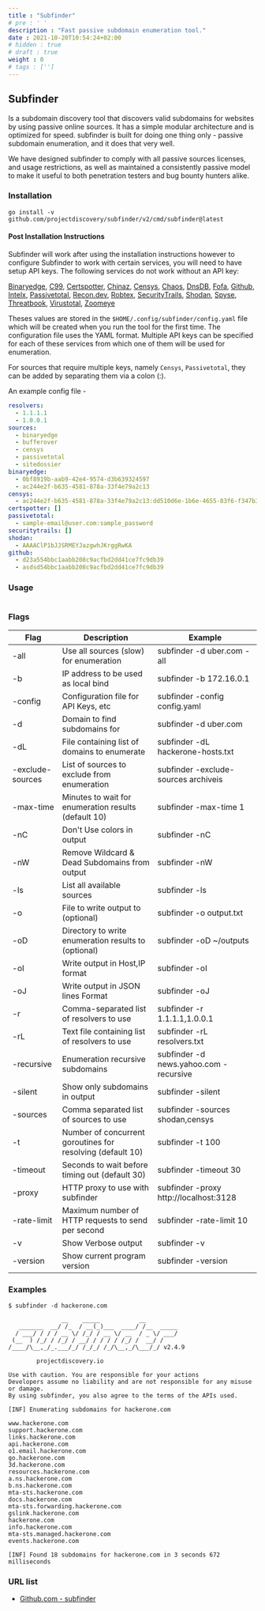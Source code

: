 ```yaml
---
title : "Subfinder"
# pre : ' '
description : "Fast passive subdomain enumeration tool."
date : 2021-10-20T10:54:24+02:00
# hidden : true
# draft : true
weight : 0
# tags : ['']
---
```


## Subfinder

Is a subdomain discovery tool that discovers valid subdomains for websites by using passive online sources. It has a simple modular architecture and is optimized for speed. subfinder is built for doing one thing only - passive subdomain enumeration, and it does that very well.

We have designed subfinder to comply with all passive sources licenses, and usage restrictions, as well as maintained a consistently passive model to make it useful to both penetration testers and bug bounty hunters alike.

### Installation

```plain
go install -v github.com/projectdiscovery/subfinder/v2/cmd/subfinder@latest
```

#### Post Installation Instructions

Subfinder will work after using the installation instructions however to configure Subfinder to work with certain services, you will need to have setup API keys. The following services do not work without an API key:

[Binaryedge](https://binaryedge.io), [C99](https://api.c99.nl/), [Certspotter](https://sslmate.com/certspotter/api/), [Chinaz](http://my.chinaz.com/ChinazAPI/DataCenter/MyDataApi), [Censys](https://censys.io), [Chaos](https://chaos.projectdiscovery.io), [DnsDB](https://api.dnsdb.info), [Fofa](https://fofa.so/static_pages/api_help), [Github](https://github.com), [Intelx](https://intelx.io), [Passivetotal](http://passivetotal.org), [Recon.dev](https://recon.dev), [Robtex](https://www.robtex.com/api/), [SecurityTrails](http://securitytrails.com), [Shodan](https://shodan.io), [Spyse](https://spyse.com), [Threatbook](https://x.threatbook.cn/en), [Virustotal](https://www.virustotal.com), [Zoomeye](https://www.zoomeye.org)

Theses values are stored in the `$HOME/.config/subfinder/config.yaml` file which will be created when you run the tool for the first time. The configuration file uses the YAML format. Multiple API keys can be specified for each of these services from which one of them will be used for enumeration.

For sources that require multiple keys, namely `Censys`, `Passivetotal`, they can be added by separating them via a colon (:).

An example config file -

```yaml
resolvers:
  - 1.1.1.1
  - 1.0.0.1
sources:
  - binaryedge
  - bufferover
  - censys
  - passivetotal
  - sitedossier
binaryedge:
  - 0bf8919b-aab9-42e4-9574-d3b639324597
  - ac244e2f-b635-4581-878a-33f4e79a2c13
censys:
  - ac244e2f-b635-4581-878a-33f4e79a2c13:dd510d6e-1b6e-4655-83f6-f347b363def9
certspotter: []
passivetotal:
  - sample-email@user.com:sample_password
securitytrails: []
shodan:
  - AAAAClP1bJJSRMEYJazgwhJKrggRwKA
github:
  - d23a554bbc1aabb208c9acfbd2dd41ce7fc9db39
  - asdsd54bbc1aabb208c9acfbd2dd41ce7fc9db39
```

### Usage

```plain

```

### Flags

| Flag             | Description                                                | Example                                     |
| ---------------- | ---------------------------------------------------------- | --------------------------------------------|
| -all             | Use all sources (slow) for enumeration                     | subfinder -d uber.com -all                  |
| -b               | IP address to be used as local bind                        | subfinder -b 172.16.0.1                     |
| -config          | Configuration file for API Keys, etc                       | subfinder -config config.yaml               |
| -d               | Domain to find subdomains for                              | subfinder -d uber.com                       |
| -dL              | File containing list of domains to enumerate               | subfinder -dL hackerone-hosts.txt           |
| -exclude-sources | List of sources to exclude from enumeration                | subfinder -exclude-sources archiveis        |
| -max-time        | Minutes to wait for enumeration results (default 10)       | subfinder -max-time 1                       |
| -nC              | Don't Use colors in output                                 | subfinder -nC                               |
| -nW              | Remove Wildcard & Dead Subdomains from output              | subfinder -nW                               |
| -ls              | List all available sources                                 | subfinder -ls                               |
| -o               | File to write output to (optional)                         | subfinder -o output.txt                     |
| -oD              | Directory to write enumeration results to (optional)       | subfinder -oD ~/outputs                     |
| -oI              | Write output in Host,IP format                             | subfinder -oI                               |
| -oJ              | Write output in JSON lines Format                          | subfinder -oJ                               |
| -r               | Comma-separated list of resolvers to use                   | subfinder -r 1.1.1.1,1.0.0.1                |
| -rL              | Text file containing list of resolvers to use              | subfinder -rL resolvers.txt                 |
| -recursive       | Enumeration recursive subdomains                           | subfinder -d news.yahoo.com -recursive      |
| -silent          | Show only subdomains in output                             | subfinder -silent                           |
| -sources         | Comma separated list of sources to use                     | subfinder -sources shodan,censys            |
| -t               | Number of concurrent goroutines for resolving (default 10) | subfinder -t 100                            |
| -timeout         | Seconds to wait before timing out (default 30)             | subfinder -timeout 30                       |
| -proxy           | HTTP proxy to use with subfinder                           | subfinder -proxy http://localhost:3128      |
| -rate-limit      | Maximum number of HTTP requests to send per second         | subfinder -rate-limit 10                    |
| -v               | Show Verbose output                                        | subfinder -v                                |
| -version         | Show current program version                               | subfinder -version                          |

### Examples

```plain
$ subfinder -d hackerone.com

               __    _____           __         
   _______  __/ /_  / __(_)___  ____/ /__  _____
  / ___/ / / / __ \/ /_/ / __ \/ __  / _ \/ ___/
 (__  ) /_/ / /_/ / __/ / / / / /_/ /  __/ /    
/____/\__,_/_.___/_/ /_/_/ /_/\__,_/\___/_/ v2.4.9

        projectdiscovery.io

Use with caution. You are responsible for your actions
Developers assume no liability and are not responsible for any misuse or damage.
By using subfinder, you also agree to the terms of the APIs used.

[INF] Enumerating subdomains for hackerone.com

www.hackerone.com
support.hackerone.com
links.hackerone.com
api.hackerone.com
o1.email.hackerone.com
go.hackerone.com
3d.hackerone.com
resources.hackerone.com
a.ns.hackerone.com
b.ns.hackerone.com
mta-sts.hackerone.com
docs.hackerone.com
mta-sts.forwarding.hackerone.com
gslink.hackerone.com
hackerone.com
info.hackerone.com
mta-sts.managed.hackerone.com
events.hackerone.com

[INF] Found 18 subdomains for hackerone.com in 3 seconds 672 milliseconds
```

### URL list

* [Github.com - subfinder](https://github.com/projectdiscovery/subfinder)
